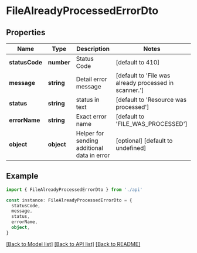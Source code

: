 # FileAlreadyProcessedErrorDto

## Properties

| Name           | Type       | Description                                 | Notes                                                 |
| -------------- | ---------- | ------------------------------------------- | ----------------------------------------------------- |
| **statusCode** | **number** | Status Code                                 | [default to 410]                                      |
| **message**    | **string** | Detail error message                        | [default to 'File was already processed in scanner.'] |
| **status**     | **string** | status in text                              | [default to 'Resource was processed']                 |
| **errorName**  | **string** | Exact error name                            | [default to 'FILE_WAS_PROCESSED']                     |
| **object**     | **object** | Helper for sending additional data in error | [optional] [default to undefined]                     |

## Example

```typescript
import { FileAlreadyProcessedErrorDto } from './api'

const instance: FileAlreadyProcessedErrorDto = {
  statusCode,
  message,
  status,
  errorName,
  object,
}
```

[[Back to Model list]](../README.md#documentation-for-models) [[Back to API list]](../README.md#documentation-for-api-endpoints) [[Back to README]](../README.md)
